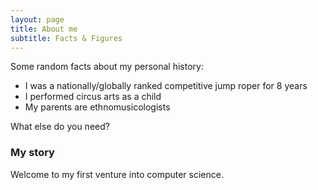 ```yaml
---
layout: page
title: About me
subtitle: Facts & Figures
---
```


Some random facts about my personal history:

- I was a nationally/globally ranked competitive jump roper for 8 years
- I performed circus arts as a child
- My parents are ethnomusicologists

What else do you need?

### My story

Welcome to my first venture into computer science.
